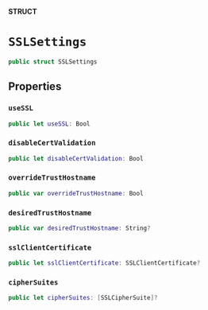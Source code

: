 **STRUCT**

# `SSLSettings`

```swift
public struct SSLSettings
```

## Properties
### `useSSL`

```swift
public let useSSL: Bool
```

### `disableCertValidation`

```swift
public let disableCertValidation: Bool
```

### `overrideTrustHostname`

```swift
public var overrideTrustHostname: Bool
```

### `desiredTrustHostname`

```swift
public var desiredTrustHostname: String?
```

### `sslClientCertificate`

```swift
public let sslClientCertificate: SSLClientCertificate?
```

### `cipherSuites`

```swift
public let cipherSuites: [SSLCipherSuite]?
```
